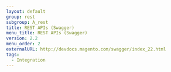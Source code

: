 ```yaml
---
layout: default
group: rest
subgroup: A_rest
title: REST APIs (Swagger)
menu_title: REST APIs (Swagger)
version: 2.2
menu_order: 2
externalURL: http://devdocs.magento.com/swagger/index_22.html
tags:
  - Integration
---
```

